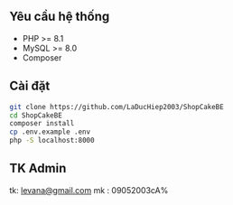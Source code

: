 ## Yêu cầu hệ thống
- PHP >= 8.1
- MySQL >= 8.0
- Composer

## Cài đặt
```bash
git clone https://github.com/LaDucHiep2003/ShopCakeBE
cd ShopCakeBE
composer install
cp .env.example .env
php -S localhost:8000
```
## TK Admin
tk: levana@gmail.com
mk : 09052003cA%
